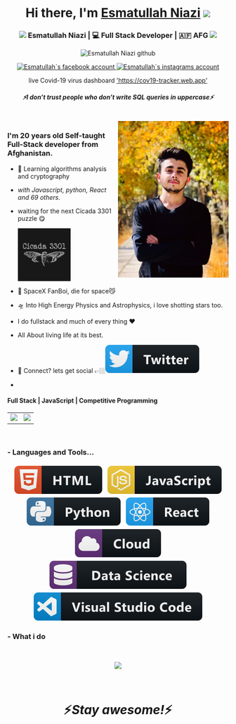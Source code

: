 


<div align="center">
   <h1>Hi there, I'm <a href="https://www.instagram.com/Im_es_n/">Esmatullah Niazi</a> <img src="https://media.giphy.com/media/hvRJCLFzcasrR4ia7z/giphy.gif" width="25px"> </h1>
   
   

</div>

<p align='center'>
<!--    <a href="https://www.linkedin.com/in-j-85518a195/"><img height="30" src="https://raw.githubusercontent.com/8bithemant/8bithemant/master/linkedin.png?raw=true"></a>&nbsp;&nbsp; -->
<!-- <a href="https://twitter.com/8bcf"><img height="30" src="https://raw.githubusercontent.com/8bithemant/8bithemant/master/twitter.png?raw=true"></a>&nbsp;&nbsp; -->
<!-- <a href="https://dev.to/ct"><img height="30" src="https://raw.githubusercontent.com/8bithemant/8bithemant/master/devto.png?raw=true"></a>&nbsp;&nbsp; -->
<!-- <a href="https://www.facebook.com/d"><img height="30" src="https://raw.githubusercontent.com/8bithemant/8bithemant/master/spotify.png?raw=true"></a>&nbsp;&nbsp; -->
<!--  <a href="https://www.coffee.com/da"><img height="30" src="https://raw.githubusercontent.com/8bithemant/8bithemant/master/coffee.jpg?raw=true"></a>&nbsp;&nbsp; -->
 </p>


<div align="center">
<h3><img src="https://media.giphy.com/media/WUlplcMpOCEmTGBtBW/giphy.gif" width="30">  Esmatullah Niazi | 💻 Full Stack Developer | 🇦🇫 AFG <img src="https://media.giphy.com/media/WUlplcMpOCEmTGBtBW/giphy.gif" width="30"></h3>
</div>
<p align="center">
<!--      ![visitors](https://visitor-badge.glitch.me/badge?page_id=ESMAT001) -->
<!-- <a href="https://badges.pufler.dev/visits/ESMAT001/ESMAT001">  -->
   <img alt="Esmatullah Niazi github" src="https://visitor-badge.glitch.me/badge?page_id=ESMAT001">
<!--    </a> -->
    </p>
<p align="center">
       <a href="https://www.facebook.com/esmat001/" target="blank"> <img alt="Esmatullah`s facebook account" src="https://img.shields.io/badge/Facebook-1877F2?style=for-the-badge&logo=facebook&logoColor=white"> </a>
    <a href="https://www.instagram.com/Im_es_n/"  target="blank"> <img alt="Esmatullah`s instagrams account" src="https://img.shields.io/badge/Instagram-E4405F?style=for-the-badge&logo=instagram&logoColor=white"> </a>
 </p>
 <p align="center">
    live Covid-19 virus dashboard 
 <a  href="https://cov19-tracker.web.app" target="blank">
  'https://cov19-tracker.web.app'
  </a>
  </p>
 <h5 align="center">
   <i>⚡️I don’t trust people who don’t write SQL queries in uppercase⚡️</i>
  </h5>
 
 
<br />

<!--<img align='right'  width="50%" alt="GIF" src="https://i.pinimg.com/originals/e1/f3/41/e1f3413bf5036045713341394f617225.gif" />-->
<!-- <img align='right' width="50%" alt="my image" src="4068DD12-962A-47F3-8615-A7C92C5EE94E.jpeg"  /> -->
<img align='right' width="50%" alt="my image" src="3DE91B6A-2E25-425A-995F-4D99FDF6C0E2.jpeg"  />
<p align="center">
  <h3> I'm 20 years old Self-taught Full-Stack developer from Afghanistan.</h3>


 - 🥀 Learning algorithms analysis and cryptography
 
 - <i>with Javascript, python, React and 69 others.</i>
 
 - waiting for the next Cicada 3301 puzzle 😋 
 
     <img align='center' width="25%" alt="cicada 3301 logo" src="artworks-000749624944-17pxre-t500x500.jpg"  />

 - 🔭 SpaceX FanBoi, die for space😼

 - 🛸 Into High Energy Physics and Astrophysics, i love shotting stars too.
 
 - I do fullstack and much of every thing :heart:
 
 - All About living life at its best.
 
 - 💬 Connect? lets get social 👉🏼[<img src="https://raw.githubusercontent.com/8bithemant/8bithemant/master/svg/social/twitter.svg" >](https://twitter.com/esmat0100)
 - </p>

 <p align="center">
  <h4> Full Stack | JavaScript | Competitive Programming </h4>
   </p>

<table width="100%">
<tr>
   <td>
      <img height="180em" src="https://github-readme-stats.vercel.app/api?username=ESMAT001&show_icons=true&hide_border=true&theme=tokyonight&bg_color=00000000" />
   </td>
   <td>
      <img height="180em" src="https://github-readme-stats.vercel.app/api/top-langs/?username=ESMAT001&show_icons=true&hide_border=true&layout=compact&langs_count=8&theme=tokyonight&bg_color=00000000"/>
   </td>
   
</tr>
<table>



<br />

### - Languages and Tools...

<p align="center">
  <!-- For more icons please follow  https://github.com/MikeCodesDotNET/ColoredBadges -->
  <img src="https://raw.githubusercontent.com/8bithemant/8bithemant/master/svg/dev/languages/html.svg" alt="html" style="vertical-align:top; margin:4px">    
 
  <img src="https://raw.githubusercontent.com/8bithemant/8bithemant/master/svg/dev/languages/js.svg" alt="js" style="vertical-align:top; margin:4px">
  <img src="https://raw.githubusercontent.com/8bithemant/8bithemant/master/svg/dev/languages/python.svg" alt="python" style="vertical-align:top; margin:4px">
  <img src="https://raw.githubusercontent.com/8bithemant/8bithemant/master/svg/dev/frameworks/react.svg" alt="react" style="vertical-align:top; margin:4px">
 
  <img src="https://raw.githubusercontent.com/8bithemant/8bithemant/master/svg/dev/misc/cloud.svg" alt="cloud" style="vertical-align:top; margin:4px">
  <img src="https://raw.githubusercontent.com/8bithemant/8bithemant/master/svg/dev/misc/datascience.svg" alt="datascience" style="vertical-align:top; margin:4px">
  
  <img src="https://raw.githubusercontent.com/8bithemant/8bithemant/master/svg/dev/tools/visualstudio_code.svg" alt="vscode" style="vertical-align:top; margin:4px">
</p>






 ### - What i do

<br />

<p align="center">
   <img src="https://miro.medium.com/max/2112/1*YQpiTX2X6WbnOLs78NMXKg.gif" />
   </p>
   
   
<br />

<h1 align='center'>⚡️<i>Stay awesome!</i>⚡️</h1>

